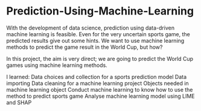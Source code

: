 # Prediction-Using-Machine-Learning
With the development of data science, prediction using data-driven machine learning is feasible. Even for the very uncertain sports game, the predicted results give out some hints. We want to use machine learning methods to predict the game result in the World Cup, but how?

In this project, the aim is very direct; we are going to predict the World Cup games using machine learning methods. 

I learned:
Data choices and collection for a sports prediction model
Data importing 
Data cleaning for a machine learning project
Objects needed in machine learning object
Conduct machine learning to know how to use the method to predict sports game
Analyse machine learning model using LIME and SHAP
